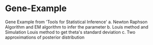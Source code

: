 # Gene-Example
Gene Example from 'Tools for Statistical Inference'
a. Newton Raphson Algorithm and EM algorithm to infer the parameter
b. Louis method and Simulation Louis method to get theta's standard deviation
c. Two approximations of posterior distribution
